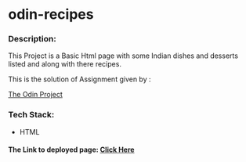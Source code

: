 # odin-recipes
### Description: 
<p>This Project is a Basic Html page with some Indian dishes and desserts listed and along with there recipes.</p> 
This is the solution of Assignment given by :

[The Odin Project](https://www.theodinproject.com/lessons/foundations-recipes)

### Tech Stack: 
- HTML
  
#### The Link to deployed page: [Click Here](https://harshdeep61034.github.io/odin-recipes/)
